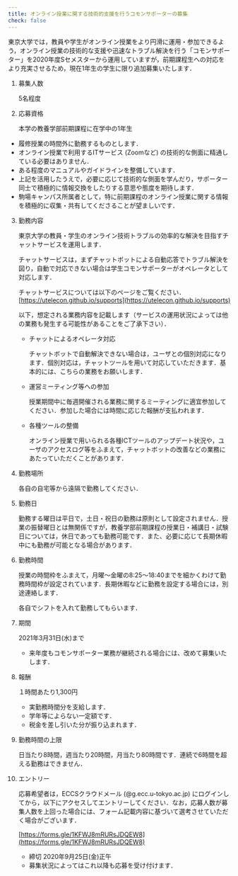 ```yaml
---
title: オンライン授業に関する技術的支援を行うコモンサポーターの募集
check: false
---
```


東京大学では，教員や学生がオンライン授業をより円滑に運用・参加できるよう，オンライン授業の技術的な支援や迅速なトラブル解決を行う「コモンサポーター」を2020年度Sセメスターから運用していますが，前期課程生への対応をより充実させるため，現在1年生の学生に限り追加募集いたします．



1. 募集人数

   5名程度

   

2. 応募資格

   本学の教養学部前期課程に在学中の1年生

  - 履修授業の時間外に勤務するものとします．
  - オンライン授業で利用するITサービス (Zoomなど) の技術的な側面に精通している必要はありません．
  - ある程度のマニュアルやガイドラインを整備しています．
  - 上記を活用したうえで，必要に応じて技術的な側面を学んだり，サポーター同士で積極的に情報交換をしたりする意思や態度を期待します．
  - 駒場キャンパス所属者として，特に前期課程のオンライン授業に関する情報を積極的に収集・共有してくださることが望ましいです．
  

3. 勤務内容

   東京大学の教員・学生のオンライン技術トラブルの効率的な解決を目指すチャットサービスを運用します．

   チャットサービスは，まずチャットボットによる自動応答でトラブル解決を図り，自動で対応できない場合は学生コモンサポーターがオペレータとして対応します．

   チャットサービスについては以下のページをご覧ください．
   [https://utelecon.github.io/supports](https://utelecon.github.io/supports) 

   以下，想定される業務内容を記載します（サービスの運用状況によっては他の業務も発生する可能性があることをご了承下さい）．

   + チャットによるオペレータ対応

     チャットボットで自動解決できない場合は，ユーザとの個別対応になります．個別対応は，チャットツールを用いて対応していただきます．基本的には、こちらの業務をお願いします．

   + 運営ミーティング等への参加

     授業期間中に毎週開催される業務に関するミーティングに適宜参加してください．参加した場合には時間に応じた報酬が支払われます．

   + 各種ツールの整備

     オンライン授業で用いられる各種ICTツールのアップデート状況や，ユーザのアクセスログ等をふまえて，チャットボットの改善などの業務にあたっていただくことがあります．

   

4. 勤務場所

   各自の自宅等から遠隔で勤務してください．

   

5. 勤務日

   勤務する曜日は平日で，土日・祝日の勤務は原則として設定されません．授業の振替曜日とは無関係ですが，教養学部前期課程の授業日・補講日・試験日については，休日であっても勤務可能です．また、必要に応じて長期休暇中にも勤務が可能となる場合があります．

   

6. 勤務時間

   授業の時間枠をふまえて，月曜～金曜の8:25〜18:40までを細かくわけて勤務時間枠が設定されています．長期休暇などに勤務を設定する場合には，別途連絡します．

   各自でシフトを入れて勤務してもらいます．

   

7. 期間

   2021年3月31日(水)まで

   - 来年度もコモンサポーター業務が継続される場合には、改めて募集いたします．

     

8. 報酬

   １時間あたり1,300円

   - 実勤務時間分を支給します．
   - 学年等によらない一定額です．
   - 税金を差し引いた分が振り込まれます．

     

9. 勤務時間の上限

   日当たり8時間，週当たり20時間，月当たり80時間です．連続で6時間を超える勤務はできません．

   

10. エントリー

    応募希望者は，ECCSクラウドメール (@g.ecc.u-tokyo.ac.jp) にログインしてから，以下にアクセスしてエントリーしてください．なお，応募人数が募集人数を上回った場合には、フォーム記載内容に基づいて選考させていただく場合がございます．

    [https://forms.gle/1KFWJ8mRURsJDQEW8](https://forms.gle/1KFWJ8mRURsJDQEW8) 

    - 締切 2020年9月25日(金)正午
    - 募集状況によってはこれ以降も応募を受け付けます．

